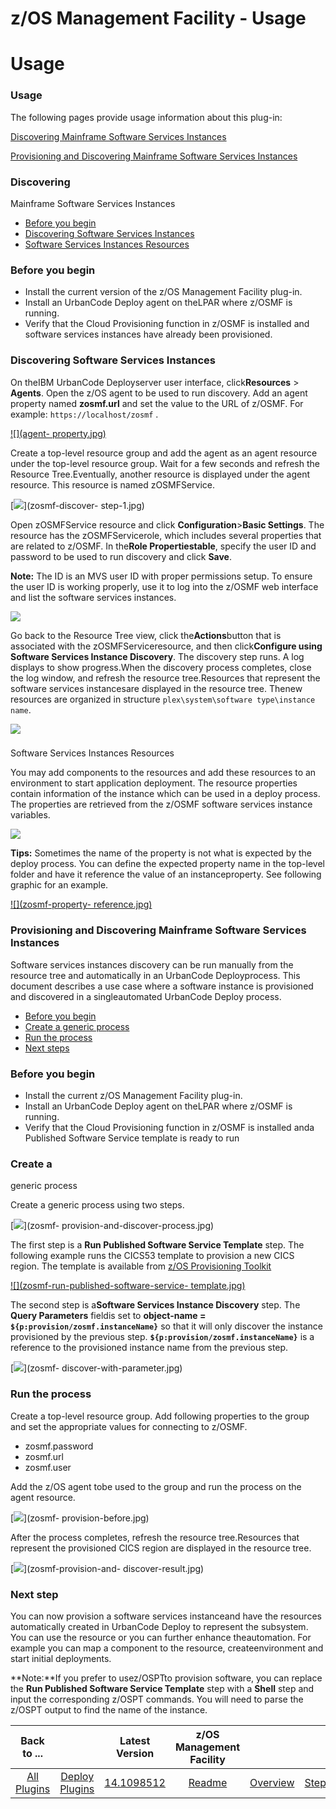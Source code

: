 
z/OS Management Facility - Usage
================================

# Usage



### Usage




 


The following pages provide usage information about this plug-in:


[Discovering Mainframe Software 
Services Instances](#discovering-mainframe-software-services-instances)


[Provisioning and Discovering Mainframe 
Software Services Instances](#provisioning-discovering-mainframe-software-services-instances)




### Discovering 
Mainframe Software Services Instances




 


* [Before you begin](#begin)
* [Discovering Software Services 
Instances](#discover)
* [Software Services Instances Resources](#resources)


### Before you begin


* Install the 
current version of the z/OS Management Facility plug-in.
* Install an UrbanCode Deploy agent on theLPAR where z/OSMF is 
running.
* Verify that the Cloud Provisioning function in z/OSMF is installed and software services instances have 
already been provisioned.


### Discovering Software Services Instances


On theIBM UrbanCode Deployserver user 
interface, click**Resources** > **Agents**. Open the z/OS agent to be used to run discovery. Add an agent property named
 **zosmf.url** and set the value to the URL of z/OSMF. For example: `https://localhost/zosmf` .


[![](agent-
property.jpg)](agent-property.jpg)


Create a top-level resource group and add the agent as an agent resource under the 
top-level resource group. Wait for a few seconds and refresh the Resource Tree.Eventually, another resource is displayed
 under the agent resource. This resource is named zOSMFService.


[![](zosmf-discover-step-1.jpg)](zosmf-discover-
step-1.jpg)


Open zOSMFService resource and click **Configuration**>**Basic Settings**. The resource has the 
zOSMFServicerole, which includes several properties that are related to z/OSMF. In the**Role Propertiestable**, specify 
the user ID and password to be used to run discovery and click **Save**.


**Note:** The ID is an MVS user ID with 
proper permissions setup. To ensure the user ID is working properly, use it to log into the z/OSMF web interface and 
list the software services instances.


[![](zosmf-specify-userid-password.jpg)](zosmf-specify-userid-password.jpg)




Go back to the Resource Tree view, click the**Actions**button that is associated with the zOSMFServiceresource, and then
 click**Configure using Software Services Instance Discovery**. The discovery step runs. A log displays to show 
progress.When the discovery process completes, close the log window, and refresh the resource tree.Resources that 
represent the software services instancesare displayed in the resource tree. Thenew resources are organized in structure
 `plex\system\software type\instance name`.



[![](zosmf-discover-step-2.jpg)](zosmf-discover-step-2.jpg)


### 
Software Services Instances Resources


You may add components to the resources and add these resources to an 
environment to start application deployment. The resource properties contain information of the instance which can be 
used in a deploy process. The properties are retrieved from the z/OSMF software services instance variables.



[![](zosmf-instance-properties.jpg)](zosmf-instance-properties.jpg)


**Tips:** Sometimes the name of the property is 
not what is expected by the deploy process. You can define the expected property name in the top-level folder and have 
it reference the value of an instanceproperty. See following graphic for an example.


[![](zosmf-property-
reference.jpg)](zosmf-property-reference.jpg)




### Provisioning and Discovering Mainframe Software Services Instances





 


Software services instances discovery can be run manually from the resource tree and automatically in an 
UrbanCode Deployprocess. This document describes a use case where a software instance is provisioned and discovered in a
 singleautomated UrbanCode Deploy process.


* [Before you begin](#begin)
* [Create a generic process](#create)
* [Run 
the process](#runprocess)
* [Next steps](#nextsteps)


### Before you begin


* Install the current z/OS Management 
Facility plug-in.
* Install an UrbanCode Deploy agent on theLPAR where z/OSMF is running.
* Verify that the Cloud 
Provisioning function in z/OSMF is installed anda Published Software Service template is ready to run


### Create a 
generic process


Create a generic process using two steps.


[![](zosmf-provision-and-discover-process.jpg)](zosmf-
provision-and-discover-process.jpg)


The first step is a **Run Published Software Service Template** step. The 
following example runs the CICS53 template to provision a new CICS region. The template is available from [z/OS 
Provisioning Toolkit](https://developer.ibm.com/mainframe/products/zospt/)


[![](zosmf-run-published-software-service-
template.jpg)](zosmf-run-published-software-service-template.jpg)


The second step is a**Software Services Instance 
Discovery** step. The **Query Parameters** fieldis set to **object-name = ``${p:provision/zosmf.instanceName}``** so 
that it will only discover the instance provisioned by the previous step. **``${p:provision/zosmf.instanceName}``** is a
 reference to the provisioned instance name from the previous step.


[![](zosmf-discover-with-parameter.jpg)](zosmf-
discover-with-parameter.jpg)


### Run the process


Create a top-level resource group. Add following properties to the 
group and set the appropriate values for connecting to z/OSMF.


* zosmf.password
* zosmf.url
* zosmf.user


Add the 
z/OS agent tobe used to the group and run the process on the agent resource.


[![](zosmf-provision-before.jpg)](zosmf-
provision-before.jpg)


After the process completes, refresh the resource tree.Resources that represent the provisioned 
CICS region are displayed in the resource tree.


[![](zosmf-provision-and-discover-result.jpg)](zosmf-provision-and-
discover-result.jpg)


### Next step


You can now provision a software services instanceand have the resources 
automatically created in UrbanCode Deploy to represent the subsystem. You can use the resource or you can further 
enhance theautomation. For example you can map a component to the resource, createenvironment and start initial 
deployments.


**Note:**If you prefer to usez/OSPTto provision software, you can replace the **Run Published Software 
Service Template** step with a **Shell** step and input the corresponding z/OSPT commands. You will need to parse the 
z/OSPT output to find the name of the instance.




|Back to ...||Latest Version|z/OS Management Facility ||||
| :---: | :---: | :---: | :---: | :---: | :---: | :---: |
|[All Plugins](../../index.md)|[Deploy Plugins](../README.md)|[14.1098512](https://raw.githubusercontent.com/UrbanCode/IBM-UCD-PLUGINS/main/files/zosmf/zosmf-14.1098512.zip)|[Readme](README.md)|[Overview](overview.md)|[Steps](steps.md)|[Downloads](downloads.md)|
